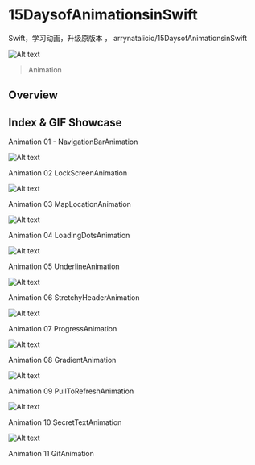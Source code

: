 # 15DaysofAnimationsinSwift
Swift，学习动画，升级原版本 ， arrynatalicio/15DaysofAnimationsinSwift




![Alt text](https://raw.githubusercontent.com/coyingcat/15DaysofAnimationsinSwift/master/github-cover-image.png)


> Animation 

## Overview ##


## Index & GIF Showcase ##

Animation 01 - NavigationBarAnimation

![Alt text](https://raw.githubusercontent.com/coyingcat/15DaysofAnimationsinSwift/master/Anima_01%20-%20NavigationBar/NavigationBarAnimation.gif)

Animation 02 LockScreenAnimation

![Alt text](https://raw.githubusercontent.com/coyingcat/15DaysofAnimationsinSwift/master/Anima_02%20-%20LockScreen/LockScreenAnimation.gif)

Animation 03 MapLocationAnimation

![Alt text](https://raw.githubusercontent.com/coyingcat/15DaysofAnimationsinSwift/master/Anima_03%20-%20MapLocation/MapLocationAnimation.gif)

Animation 04 LoadingDotsAnimation

![Alt text](https://raw.githubusercontent.com/coyingcat/15DaysofAnimationsinSwift/master/Anima_04%20-%20LoadingDots/LoadingDotsAnimation.gif)

Animation 05 UnderlineAnimation

![Alt text](https://raw.githubusercontent.com/coyingcat/15DaysofAnimationsinSwift/master/Anima_05%20-%20Underline/UnderlineAnimation.gif)

Animation 06 StretchyHeaderAnimation

![Alt text](https://github.com/coyingcat/15DaysofAnimationsinSwift/raw/master/Anima_06%20-%20StretchyHeader/StretchyHeaderAnimation.gif)

Animation 07 ProgressAnimation

![Alt text](https://raw.githubusercontent.com/coyingcat/15DaysofAnimationsinSwift/master/Anima_07%20-%20Progress/ProgressAnimation.gif)

Animation 08 GradientAnimation

![Alt text](https://raw.githubusercontent.com/coyingcat/15DaysofAnimationsinSwift/master/Anima_08%20-%20Gradient/GradientAnimation.gif)

Animation 09 PullToRefreshAnimation

![Alt text](https://raw.githubusercontent.com/coyingcat/15DaysofAnimationsinSwift/master/Anima_09%20-%20PullToRefresh/PullToRefreshAnimation.gif)

Animation 10 SecretTextAnimation

![Alt text](https://github.com/coyingcat/15DaysofAnimationsinSwift/raw/master/Anima_10%20-%20SecretText/SecretTextAnimation.gif)

Animation 11 GifAnimation

